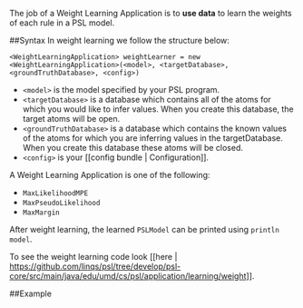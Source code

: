 The job of a Weight Learning Application is to **use data** to learn the weights of each rule in a PSL model.   

##Syntax
In weight learning we follow the structure below:

```<WeightLearningApplication> weightLearner = new <WeightLearningApplication>(<model>, <targetDatabase>, <groundTruthDatabase>, <config>)```

- ```<model>``` is the model specified by your PSL program. 
- ```<targetDatabase>``` is a database which contains all of the atoms for which you would like to infer values. When you create this database, the target atoms will be open. 
- ```<groundTruthDatabase>``` is a database which contains the known values of the atoms for which you are inferring values in the targetDatabase. When you create this database these atoms will be closed. 
- ```<config>``` is your [[config bundle | Configuration]]. 

A Weight Learning Application is one of the following: 

- ```MaxLikelihoodMPE```
- ```MaxPseudoLikelihood```
- ```MaxMargin```

After weight learning, the learned `PSLModel` can be printed using `println model`.

To see the weight learning code look [[here | https://github.com/linqs/psl/tree/develop/psl-core/src/main/java/edu/umd/cs/psl/application/learning/weight]]. 

##Example

